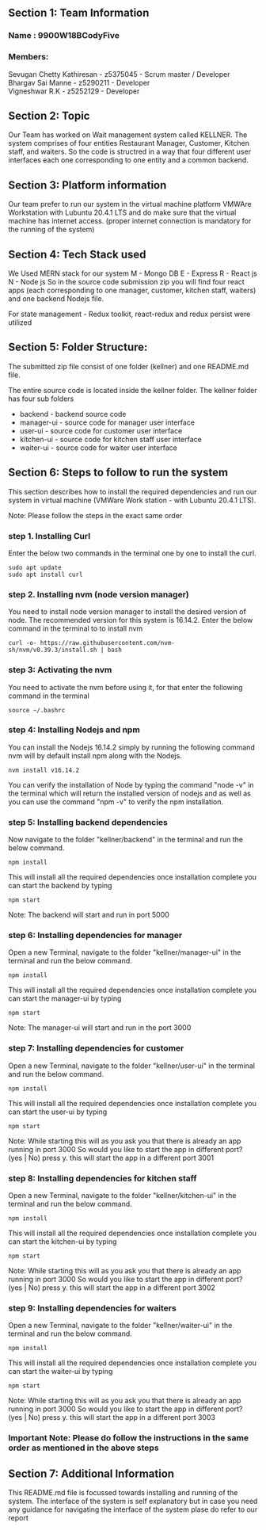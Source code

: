 ## Section 1: Team Information

### Name : 9900W18BCodyFive
### Members:
Sevugan Chetty Kathiresan - z5375045 - Scrum master / Developer  
Bhargav Sai Manne - z5290211 -  Developer  
Vigneshwar R.K - z5252129 - Developer

## Section 2: Topic
Our Team has worked on Wait management system called KELLNER. The system comprises of four entities Restaurant Manager, Customer, Kitchen staff, and waiters. So the code is structred in a way that four different user interfaces each one corresponding to one entity and a common backend.

## Section 3: Platform information
Our team prefer to run our system in the virtual machine platform VMWAre Workstation with Lubuntu 20.4.1 LTS and do make sure that the virtual machine has internet access. (proper internet connection is mandatory for the running of the system)

## Section 4: Tech Stack used
We Used MERN stack for our system
M - Mongo DB
E - Express
R - React js
N - Node js
So in the source code submission zip you will find four react apps (each corresponding to one manager, customer, kitchen staff, waiters) and one backend Nodejs file.

For state management - Redux toolkit, react-redux and redux persist were utilized


## Section 5: Folder Structure:
The submitted zip file consist of one folder (kellner) and one README.md file.

The entire source code is located inside the kellner folder.
The kellner folder has four sub folders
* backend - backend source code
* manager-ui - source code for manager user interface
* user-ui - source code for customer user interface
* kitchen-ui - source code for kitchen staff user interface
* waiter-ui - source code for waiter user interface


## Section 6: Steps to follow to run the system
This section describes how to install the required dependencies and run our system in virtual machine (VMWare Work station - with Lubuntu 20.4.1 LTS).

Note: Please follow the steps in the exact same order

### step 1. Installing Curl
Enter the below two commands in the terminal one by one to install the curl.  

`sudo apt update`  
`sudo apt install curl` 

### step 2. Installing nvm (node version manager)
You need to install node version manager to install the desired version of node. The recommended version for this system is 16.14.2. Enter the below command in the terminal to to install nvm

`curl -o- https://raw.githubusercontent.com/nvm-sh/nvm/v0.39.3/install.sh | bash`  

### step 3: Activating the nvm
You need to activate the nvm before using it, for that enter the following command in the terminal  

`source ~/.bashrc`

### step 4: Installing Nodejs and npm
You can install the Nodejs 16.14.2 simply by running the following command nvm will by default install npm along with the Nodejs.

`nvm install v16.14.2`  

You can verify the installation of Node by typing the command "node -v" in the terminal which will return the installed version of nodejs and as well as you can use the command "npm -v" to verify the npm installation.  

### step 5: Installing backend dependencies
Now navigate to the folder "kellner/backend" in the terminal and run the below command.

`npm install`  

This will install all the required dependencies once installation complete you can start the backend by typing  

`npm start`  

Note: The backend will start and run in port 5000

### step 6: Installing dependencies for manager
Open a new Terminal, navigate to the folder "kellner/manager-ui" in the terminal and run the below command.

`npm install`  

This will install all the required dependencies once installation complete you can start the manager-ui by typing  

`npm start`  

Note: The manager-ui will start and run in the port 3000

### step 7: Installing dependencies for customer
Open a new Terminal, navigate to the folder "kellner/user-ui" in the terminal and run the below command.

`npm install`  

This will install all the required dependencies once installation complete you can start the user-ui by typing  

`npm start`  

Note: While starting this will as you ask you that there is already an app running in port 3000 So would you like to start the app in different port? (yes | No) press y. this will start the app in a different port 3001

### step 8: Installing dependencies for kitchen staff
Open a new Terminal, navigate to the folder "kellner/kitchen-ui" in the terminal and run the below command.

`npm install`  

This will install all the required dependencies once installation complete you can start the kitchen-ui by typing  

`npm start`  

Note: While starting this will as you ask you that there is already an app running in port 3000 So would you like to start the app in different port? (yes | No) press y. this will start the app in a different port 3002

### step 9: Installing dependencies for  waiters
Open a new Terminal, navigate to the folder "kellner/waiter-ui" in the terminal and run the below command.

`npm install`  

This will install all the required dependencies once installation complete you can start the waiter-ui by typing  

`npm start`  

Note: While starting this will as you ask you that there is already an app running in port 3000 So would you like to start the app in different port? (yes | No) press y. this will start the app in a different port 3003


### Important Note: Please do follow the instructions in the same order as mentioned in the above steps

## Section 7: Additional Information
This README.md file is focussed towards installing and running of the system. The interface of the system is self explanatory but in case you need any guidance for navigating the interface of the system plase do refer to our report












